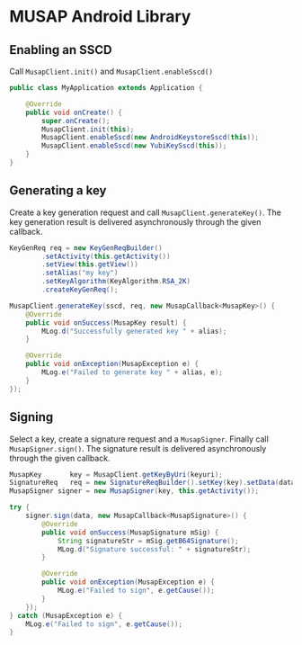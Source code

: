 # MUSAP Android Library

## Enabling an SSCD

Call `MusapClient.init()` and `MusapClient.enableSscd()`

```java
public class MyApplication extends Application {

    @Override
    public void onCreate() {
        super.onCreate();
        MusapClient.init(this);
        MusapClient.enableSscd(new AndroidKeystoreSscd(this));
        MusapClient.enableSscd(new YubiKeySscd(this));
    }
}

```

## Generating a key

Create a key generation request and call `MusapClient.generateKey()`. The key generation result is delivered asynchronously through the given callback.

```java
KeyGenReq req = new KeyGenReqBuilder()
        .setActivity(this.getActivity())
        .setView(this.getView())
        .setAlias("my key")
        .setKeyAlgorithm(KeyAlgorithm.RSA_2K)
        .createKeyGenReq();

MusapClient.generateKey(sscd, req, new MusapCallback<MusapKey>() {
    @Override
    public void onSuccess(MusapKey result) {
        MLog.d("Successfully generated key " + alias);
    }

    @Override
    public void onException(MusapException e) {
        MLog.e("Failed to generate key " + alias, e);
    }
});

```

## Signing

Select a key, create a signature request and a `MusapSigner`. Finally call `MusapSigner.sign()`. The signature result is delivered asynchronously through the given callback.

```java
MusapKey       key = MusapClient.getKeyByUri(keyuri);
SignatureReq   req = new SignatureReqBuilder().setKey(key).setData(data).setActivity(this.getActivity()).createSignatureReq();
MusapSigner signer = new MusapSigner(key, this.getActivity());

try {
    signer.sign(data, new MusapCallback<MusapSignature>() {
        @Override
        public void onSuccess(MusapSignature mSig) {
            String signatureStr = mSig.getB64Signature();
            MLog.d("Signature successful: " + signatureStr);
        }

        @Override
        public void onException(MusapException e) {
            MLog.e("Failed to sign", e.getCause());
        }
    });
} catch (MusapException e) {
    MLog.e("Failed to sign", e.getCause());
}

```

